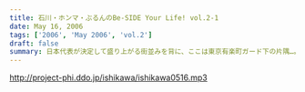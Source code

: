 ```yaml
---
title: 石川・ホンマ・ぶるんのBe-SIDE Your Life! vol.2-1
date: May 16, 2006
tags: ['2006', 'May 2006', 'vol.2']
draft: false
summary: 日本代表が決定して盛り上がる街並みを背に、ここは東京有楽町ガード下の片隅…。歓喜の1回目を受けて、にやりと笑う三人がまたもや集結。まだまだ新しいスタジオの水に慣れないせいか、ぎこちないですがご勘弁を！もうすぐ慣れてきますんで！今回から早速の3本構成。新コーナーもやります。なお、おっかなびっくりのサーバーアップなので、BE-SIDEは連日アップアゲアゲ方式をとりあえず採用します。2本目は明日アゲアゲ！…です。サイトでは収録風景から先に見れちゃうからみんなじらされちゃってたかな？じらしのテクですよ（笑）　D・生江
---
```


http://project-phi.ddo.jp/ishikawa/ishikawa0516.mp3